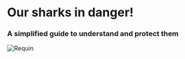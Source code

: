 # Our sharks in danger!
### A simplified guide to understand and protect them


![Requin](https://github.com/user-attachments/assets/760051a0-acfd-4fe9-9e20-d49d9d2ad681)
